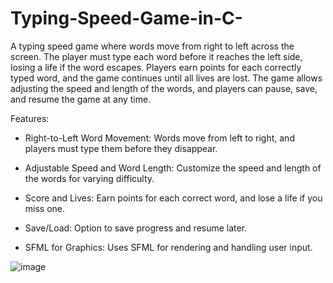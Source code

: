 # Typing-Speed-Game-in-C-
A typing speed game where words move from right to left across the screen. The player must type each word before it reaches the left side, losing a life if the word escapes. Players earn points for each correctly typed word, and the game continues until all lives are lost. The game allows adjusting the speed and length of the words, and players can pause, save, and resume the game at any time.

Features:
  - Right-to-Left Word Movement: Words move from left to right, and players must type them before they disappear.

  - Adjustable Speed and Word Length: Customize the speed and length of the words for varying difficulty.

  - Score and Lives: Earn points for each correct word, and lose a life if you miss one.

  - Save/Load: Option to save progress and resume later.

  - SFML for Graphics: Uses SFML for rendering and handling user input.
    
![image](https://github.com/user-attachments/assets/d5d10710-c361-47ea-b26f-3d695b3c72f8)
